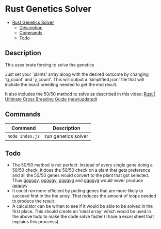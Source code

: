 Rust Genetics Solver
===========
- [Rust Genetics Solver](#rust-genetics-solver)
  - [Description](#description)
  - [Commands](#commands)
  - [Todo](#todo)

## Description
This uses brute forcing to solve the genetics

Just set your `plants' array along with the desired outcome by changing 'g_count' and 'y_count'.
This will output a 'simplified.json' file that will include the exact breeding needed to get the end result.

It also includes the 50/50 method to solve as described in this video: [Rust | Ultimate Cross Breeding Guide (new/updated)](https://www.youtube.com/watch?v=WQ0ixceBZwA)

## Commands
| Command         | Description       |
| --------------- | ----------------- |
| `node index.js` | run genetics solver |

## Todo
- The 50/50 method is not perfect. Instead of every single gene doing a 50/50 check, it does the 50/50 check on a plant that gets preference and all the 50/50 genes would convert to the plant that got selected. Thus gggggy, gggggy, ggggyg and ggggyg would never produce ggggyy
- It could run more efficient by putting genes that are more likely to succeed first in the the array. That reduces the amount of loops needed to produce the result
- A calculator can be writen to see if it would be able to be solved in the first place. This should create an 'ideal array' which would be used in the above todo to make the code solve faster (I have a excel sheet that explains this proccess)